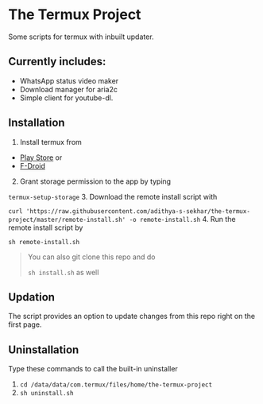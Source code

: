 # The Termux Project

Some scripts for termux with inbuilt updater.

## Currently includes:

- WhatsApp status video maker
- Download manager for aria2c
- Simple client for youtube-dl.

## Installation

1. Install termux from

- [Play Store](https://play.google.com/store/apps/details?id=com.termux) or
- [F-Droid](https://f-droid.org/en/packages/com.termux/)
2. Grant storage permission to the app by typing

`termux-setup-storage`
3. Download the remote install script with

`curl 'https://raw.githubusercontent.com/adithya-s-sekhar/the-termux-project/master/remote-install.sh' -o remote-install.sh`
4. Run the remote install script by

`sh remote-install.sh`

> You can also git clone this repo and do
>
> `sh install.sh` as well

## Updation

The script provides an option to update changes from this repo right on the first page.

## Uninstallation

Type these commands to call the built-in uninstaller
 1. `cd /data/data/com.termux/files/home/the-termux-project`
 2. `sh uninstall.sh`
